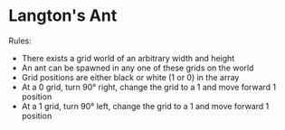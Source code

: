# Langton's Ant
Rules:
  - There exists a grid world of an arbitrary width and height 
  - An ant can be spawned in any one of these grids on the world
  - Grid positions are either black or white (1 or 0) in the array
  - At a 0 grid, turn 90° right, change the grid to a 1 and move forward 1 position
  - At a 1 grid, turn 90° left, change the grid to a 1 and move forward 1 position
